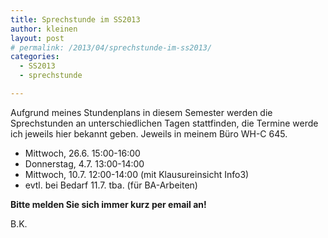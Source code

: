 ```yaml
---
title: Sprechstunde im SS2013
author: kleinen
layout: post
# permalink: /2013/04/sprechstunde-im-ss2013/
categories:
  - SS2013
  - sprechstunde

---
```

Aufgrund meines Stundenplans in diesem Semester werden die Sprechstunden an unterschiedlichen Tagen stattfinden, die Termine werde ich jeweils hier bekannt geben. Jeweils in meinem Büro WH-C 645.

*   Mittwoch, 26.6. 15:00-16:00
*   Donnerstag, 4.7. 13:00-14:00
*   Mittwoch, 10.7. 12:00-14:00 (mit Klausureinsicht Info3)
*   evtl. bei Bedarf 11.7. tba. (für BA-Arbeiten)

**Bitte melden Sie sich immer kurz per email an!**

B.K.
